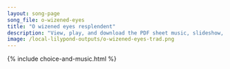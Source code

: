 ```yaml
---
layout: song-page
song_file: o-wizened-eyes
title: "O wizened eyes resplendent"
description: "View, play, and download the PDF sheet music, slideshow, and audio. Lyrics: O wizened eyes resplendent, we seek the things you saw, that urged you to such greatness, and humbled you in awe. We strive now, as you once strove, t... english theist 1part death accompanied chords"
image: /local-lilypond-outputs/o-wizened-eyes-trad.png
---
```


{% include choice-and-music.html %}